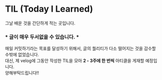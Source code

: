 # TIL (Today I Learned)

그날 배운 것을 간단하게 적는 곳입니다.

### * 글이 매우 두서없을 수 있습니다. *
매일 커밋하기라는 목표를 달성하기 위해서, 글의 퀄리티가 다소 떨어지는 것을 감수할 수밖에 없었습니다.</br>
대신, 제 velog에 그동안 작성한 TIL을 모아 **2 - 3주에 한 번씩** 아티클을 게재할 예정입니다.</br>
양해부탁드립니다!!


